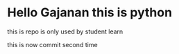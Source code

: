 # Hello Gajanan this is python
this is repo is only used by student learn 

this is now commit second time
